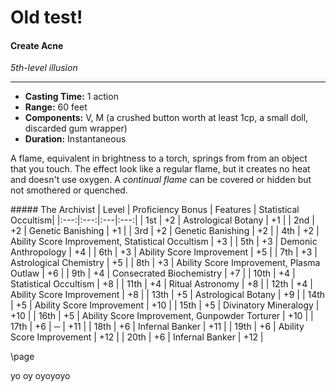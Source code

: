 # Old test!

#### Create Acne
*5th-level illusion*
___
- **Casting Time:** 1 action
- **Range:** 60 feet
- **Components:** V, M (a crushed button worth at least 1cp, a small doll, discarded gum wrapper)
- **Duration:** Instantaneous

A flame, equivalent in brightness to a torch, springs from from an object that you touch.
The effect look like a regular flame, but it creates no heat and doesn't use oxygen.
A *continual flame* can be covered or hidden but not smothered or quenched.

<div class='classTable'>
##### The Archivist
| Level | Proficiency Bonus | Features | Statistical Occultism|
|:---:|:---:|:---|:---:|
| 1st | +2 | Astrological Botany | +1 |
| 2nd | +2 | Genetic Banishing | +1 |
| 3rd | +2 | Genetic Banishing | +2 |
| 4th | +2 | Ability Score Improvement, Statistical Occultism | +3 |
| 5th | +3 | Demonic Anthropology | +4 |
| 6th | +3 | Ability Score Improvement | +5 |
| 7th | +3 | Astrological Chemistry | +5 |
| 8th | +3 | Ability Score Improvement, Plasma Outlaw | +6 |
| 9th | +4 | Consecrated Biochemistry | +7 |
| 10th | +4 | Statistical Occultism | +8 |
| 11th | +4 | Ritual Astronomy | +8 |
| 12th | +4 | Ability Score Improvement | +8 |
| 13th | +5 | Astrological Botany | +9 |
| 14th | +5 | Ability Score Improvement | +10 |
| 15th | +5 | Divinatory Mineralogy | +10 |
| 16th | +5 | Ability Score Improvement, Gunpowder Torturer | +10 |
| 17th | +6 | ─ | +11 |
| 18th | +6 | Infernal Banker | +11 |
| 19th | +6 | Ability Score Improvement | +12 |
| 20th | +6 | Infernal Banker | +12 |
</div>


\page

yo oy oyoyoyo